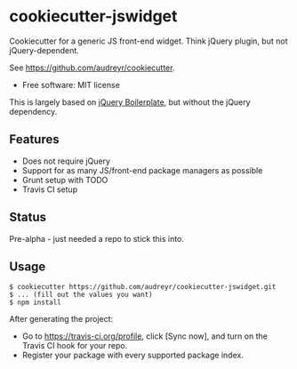 # cookiecutter-jswidget

Cookiecutter for a generic JS front-end widget. Think jQuery plugin, but not
jQuery-dependent. 

See https://github.com/audreyr/cookiecutter.

* Free software: MIT license

This is largely based on [jQuery Boilerplate](https://github.com/jquery-boilerplate/jquery-boilerplate),
but without the jQuery dependency.

## Features

* Does not require jQuery
* Support for as many JS/front-end package managers as possible
* Grunt setup with TODO
* Travis CI setup

## Status

Pre-alpha - just needed a repo to stick this into.

## Usage

```
$ cookiecutter https://github.com/audreyr/cookiecutter-jswidget.git
$ ... (fill out the values you want)
$ npm install
```

After generating the project:

* Go to https://travis-ci.org/profile, click [Sync now], and turn on the
  Travis CI hook for your repo.
* Register your package with every supported package index.
